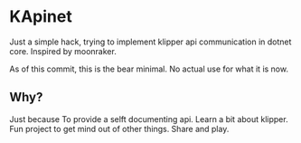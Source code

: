 # KApinet
Just a simple hack, trying to implement klipper api communication in dotnet core. Inspired by moonraker.

As of this commit, this is the bear minimal. No actual use for what it is now.

## Why?
Just because
To provide a selft documenting api.
Learn a bit about klipper.
Fun project to get mind out of other things.
Share and play.
